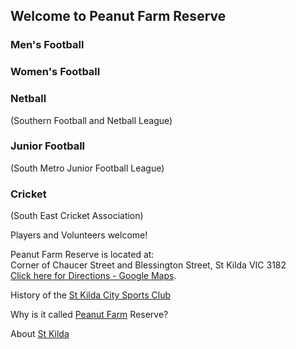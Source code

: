 
## Welcome to Peanut Farm Reserve
### Men's Football
### Women's Football
### Netball
(Southern Football and Netball League)

### Junior Football
(South Metro Junior Football League)

### Cricket
(South East Cricket Association)

Players and Volunteers welcome!

Peanut Farm Reserve is located at: <br>Corner of Chaucer Street and Blessington Street, St Kilda VIC 3182<br>[Click here for Directions - Google Maps](https://goo.gl/maps/u62XZVwkJdgv6xVT8).

History of the [St Kilda City Sports Club](club-history.html)

Why is it called [Peanut Farm](peanut-farm.html) Reserve?

About [St Kilda](about-stkilda.html)
